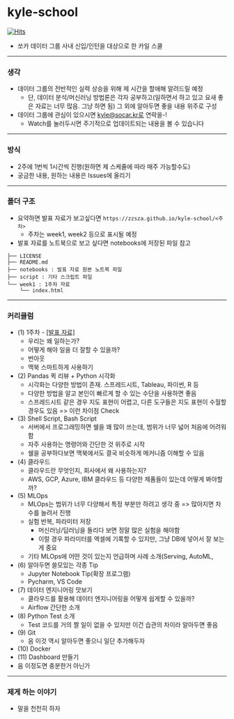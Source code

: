 # kyle-school
[![Hits](https://hits.seeyoufarm.com/api/count/incr/badge.svg?url=https%3A%2F%2Fgithub.com%2Fzzsza%2Fkyle-school)](https://hits.seeyoufarm.com)

- 쏘카 데이터 그룹 사내 신입/인턴을 대상으로 한 카일 스쿨


---

### 생각
- 데이터 그룹의 전반적인 실력 상승을 위해 제 시간을 할애해 알려드릴 예정
	- 단, 데이터 분석/머신러닝 방법론은 각자 공부하고(일하면서 하고 있고 요새 좋은 자료는 너무 많음. 그냥 하면 됨) 그 외에 알아두면 좋을 내용 위주로 구성
- 데이터 그룹에 관심이 있으시면 kyle@socar.kr로 연락을-!
	- Watch를 눌러두시면 주기적으로 업데이트되는 내용을 볼 수 있습니다

---

### 방식
- 2주에 1번씩 1시간씩 진행(원하면 제 스케쥴에 따라 매주 가능할수도)
- 궁금한 내용, 원하는 내용은 Issues에 올리기


---

### 폴더 구조
- 요약하면 발표 자료가 보고싶다면 `https://zzsza.github.io/kyle-school/<주차>`
	- 주차는 week1, week2 등으로 표시될 예정
- 발표 자료를 노트북으로 보고 싶다면 notebooks에 저장된 파일 참고

```
├── LICENSE
├── README.md
├── notebooks : 발표 자료 원본 노트북 파일
├── script : 기타 스크립트 파일
└── week1 : 1주차 자료
    └── index.html
```


---

### 커리큘럼
- (1) 1주차 - [[발표 자료]](https://zzsza.github.io/kyle-school/week1)
	- 우리는 왜 일하는가?
	- 어떻게 해야 일을 더 잘할 수 있을까?
	- 번아웃
	- 맥북 스마트하게 사용하기
- (2) Pandas 퀵 리뷰 + Python 시각화
	- 시각화는 다양한 방법이 존재. 스프레드시트, Tableau, 파이썬, R 등
	- 다양한 방법을 알고 본인이 빠르게 할 수 있는 수단을 사용하면 좋음
	- 스프레드시트 같은 경우 지도 표현이 어렵고, 다른 도구들은 지도 표현이 수월할 경우도 있음 => 이런 차이점 Check 
- (3) Shell Script, Bash Script
	- 서버에서 프로그래밍하면 쉘을 꽤 많이 쓰는데, 범위가 너무 넓어 처음에 어려워 함
	- 자주 사용하는 명령어와 간단한 것 위주로 시작
	- 쉘을 공부하다보면 맥북에서도 결국 비슷하게 메커니즘 이해할 수 있음
- (4) 클라우드
	- 클라우드란 무엇인지, 회사에서 왜 사용하는지?
	- AWS, GCP, Azure, IBM 클라우드 등 다양한 제품들이 있는데 어떻게 봐야할까?
- (5) MLOps
	- MLOps는 범위가 너무 다양해서 특정 부분만 하려고 생각 중 => 많아지면 차수를 늘려서 진행
	- 실험 반복, 파라미터 저장
		- 머신러닝/딥러닝을 돌리다 보면 정말 많은 실험을 해야함
		- 이럴 경우 파라미터를 엑셀에 기록할 수 있지만, 그냥 DB에 넣어서 잘 보는게 중요
	- 기타 MLOps에 어떤 것이 있는지 언급하며 사례 소개(Serving, AutoML, 
- (6) 알아두면 쓸모있는 각종 Tip
	- Jupyter Notebook Tip(확장 프로그램)
	- Pycharm, VS Code
- (7) 데이터 엔지니어링 맛보기
	- 클라우드를 활용해 데이터 엔지니어링을 어떻게 쉽게할 수 있을까?
	- Airflow 간단한 소개
- (8) Python Test 소개 
	- Test 코드를 거의 짤 일이 없을 수 있지만 이건 습관의 차이라 알아두면 좋음
- (9) Git
	- 음 이것 역시 알아두면 좋으니 일단 추가해두자
- (10) Docker
- (11) Dashboard 만들기
- 음 이정도면 충분한거 아닌가


---

### 제게 하는 이야기
- 말을 천천히 하자 


